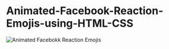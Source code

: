 # Animated-Facebook-Reaction-Emojis-using-HTML-CSS
![Animated Facebokk Reaction Emojis](https://codegyan.in/articles/wp-content/uploads/2022/01/Animated-Facebook-reaction-Emojis.png)
